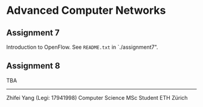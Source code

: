 # Advanced Computer Networks

## Assignment 7

Introduction to OpenFlow. See `README.txt` in `./assignment7".


## Assignment 8

TBA


---
Zhifei Yang (Legi: 17941998)
Computer Science MSc Student
ETH Zürich
